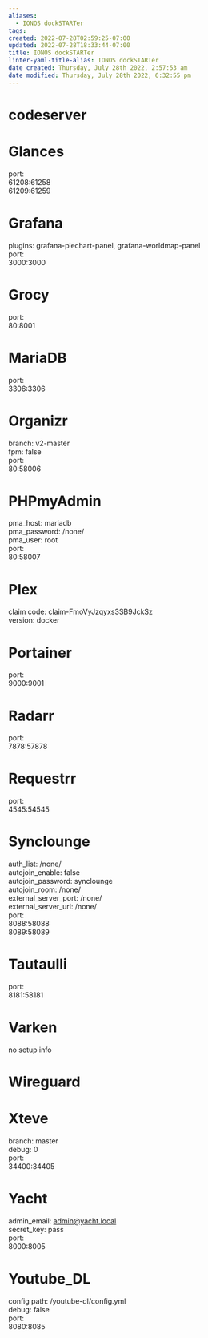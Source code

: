 ```yaml
---
aliases:
  - IONOS dockSTARTer
tags: 
created: 2022-07-28T02:59:25-07:00
updated: 2022-07-28T18:33:44-07:00
title: IONOS dockSTARTer
linter-yaml-title-alias: IONOS dockSTARTer
date created: Thursday, July 28th 2022, 2:57:53 am
date modified: Thursday, July 28th 2022, 6:32:55 pm
---
```


# codeserver

# Glances

port:  
	61208:61258  
	61209:61259

# Grafana

plugins: grafana-piechart-panel, grafana-worldmap-panel  
port:  
	3000:3000

# Grocy

port:  
	80:8001

# MariaDB

port:  
	3306:3306

# Organizr

branch: v2-master  
fpm: false  
port:  
	80:58006

# PHPmyAdmin

pma_host: mariadb  
pma_password: /none/  
pma_user: root  
port:  
	80:58007

# Plex

claim code: claim-FmoVyJzqyxs3SB9JckSz  
version: docker

# Portainer

port:  
	9000:9001

# Radarr

port:  
	7878:57878

# Requestrr

port:  
	4545:54545

# Synclounge

auth_list: /none/  
autojoin_enable: false  
autojoin_password: synclounge  
autojoin_room: /none/  
external_server_port: /none/  
external_server_url: /none/  
port:  
	8088:58088  
	8089:58089

# Tautaulli

port:  
	8181:58181

	

# Varken

no setup info

# Wireguard

# Xteve

branch: master  
debug: 0  
port:  
	34400:34405

# Yacht

admin_email: admin@yacht.local  
secret_key: pass  
port:  
	8000:8005

# Youtube_DL

config path: /youtube-dl/config.yml  
debug: false  
port:  
	8080:8085
